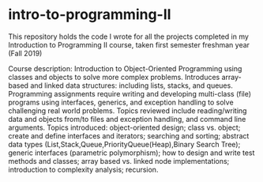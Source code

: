 # intro-to-programming-II
This repository holds the code I wrote for all the projects completed in my Introduction to Programming II course, taken first semester freshman year (Fall 2019)

Course description: Introduction to Object-Oriented Programming using classes and objects to solve more complex problems. Introduces array-based and linked data structures: including lists, stacks, and queues. Programming assignments require writing and developing multi-class (file) programs using interfaces, generics, and exception handling to solve challenging real world problems. Topics reviewed include reading/writing data and objects from/to files and exception handling, and command line arguments. Topics introduced: object-oriented design; class vs. object; create and define interfaces and iterators; searching and sorting; abstract data types (List,Stack,Queue,PriorityQueue(Heap),Binary Search Tree); generic interfaces (parametric polymorphism); how to design and write test methods and classes; array based vs. linked node implementations; introduction to complexity analysis; recursion.
